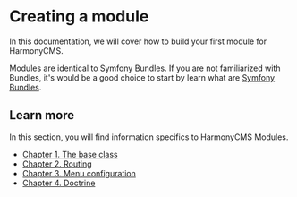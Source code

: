 # Creating a module

In this documentation, we will cover how to build your first module for HarmonyCMS.

Modules are identical to Symfony Bundles. If you are not familiarized with Bundles, it's would be a good choice to start by learn what are [Symfony Bundles](https://symfony.com/doc/master/bundles.html).

## Learn more

In this section, you will find information specifics to HarmonyCMS Modules.

* [Chapter 1. The base class](the-base-class.md)
* [Chapter 2. Routing](routing.md)
* [Chapter 3. Menu configuration](menu-configuration.md)
* [Chapter 4. Doctrine](doctrine.md)


